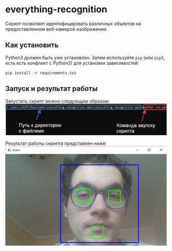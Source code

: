 # everything-recognition
Скрипт позволяет идентифицировать различных объектов на предоставленном веб-камерой изображении.

## Как установить

Python3 должен быть уже установлен. 
Затем используйте `pip` (или `pip3`, есть есть конфликт с Python2) для установки зависимостей:
```
pip install -r requirements.txt
```

## Запуск и результат работы

Запустить скрипт можно следующим образом:
![Запуск скрипта](run_example.png)

Результат работы скрипта представлен ниже:
![Поиск похожих фильмов](result.png)
